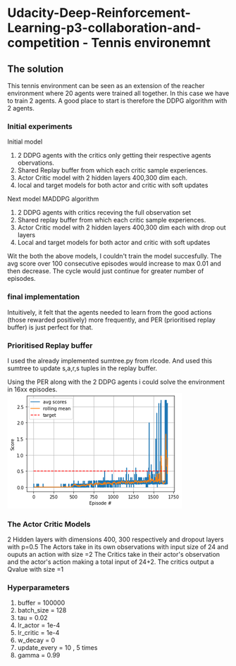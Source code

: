 # Udacity-Deep-Reinforcement-Learning-p3-collaboration-and-competition - Tennis environemnt

## The solution
This tennis environment can be seen as an extension of the reacher environment where 20 agents were trained all together. In this case we have to train 2 agents.
A good place to start is therefore the DDPG algorithm with 2 agents. 

### Initial experiments
Initial model
1. 2 DDPG agents with the critics only getting their respective agents obervations.
2. Shared Replay buffer from which each critic sample experiences.
3. Actor Critic model with 2 hidden layers 400,300 dim each.
4. local and target models for both actor and critic with soft updates

Next model
MADDPG algorithm
1. 2 DDPG agents with critics receving the full observation set
2. Shared replay buffer from which each critic sample experiences.
3. Actor Critic model with 2 hidden layers 400,300 dim each with drop out layers
4. Local and target models for both actor and critic with soft updates

Wit the both the above models, I couldn't train the model succesfully. The avg score over 100 consecutive episodes would increase to max 0.01 and then decrease. The cycle would just continue for greater number of episodes.

### final implementation
Intuitively, it felt that the agents needed to learn from the good actions (those rewarded positively) more frequently, and PER (prioritised replay buffer) is just perfect for that.

### Prioritised Replay buffer

I used the already implemented sumtree.py from rlcode.
And used this sumtree to update s,a,r,s tuples in the replay buffer.

Using the PER along with the 2 DDPG agents i could solve the environment in 16xx episodes.
![](images/avg_scores_graph.png)

### The Actor Critic Models
2 Hidden layers with dimensions 400, 300 respectively and dropout layers with p=0.5
The Actors take in its own observations with input size of 24 and ouputs an action with size =2
The Critics take in their actor's observation and the actor's action making a total input of 24+2. The critics output a Qvalue with size =1

### Hyperparameters
1. buffer = 100000
2. batch_size = 128
3. tau = 0.02
4. lr_actor = 1e-4
5. lr_critic = 1e-4
6. w_decay = 0
7. update_every = 10 , 5 times
8. gamma = 0.99







